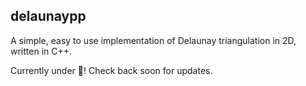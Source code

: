 ## delaunaypp

A simple, easy to use implementation of Delaunay triangulation in 2D, written in C++. 

Currently under :construction:! Check back soon for updates. 